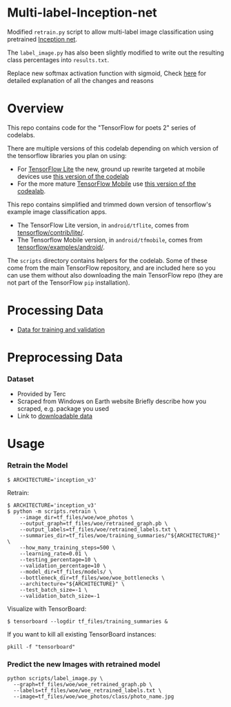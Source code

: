 # Multi-label-Inception-net
Modified `retrain.py` script to allow multi-label image classification using pretrained [Inception net](https://github.com/tensorflow/models/tree/master/inception).

The `label_image.py` has also been slightly modified to write out the resulting class percentages into `results.txt`. 

Replace new softmax activation function with sigmoid,
Check [here](https://medium.com/@bartyrad/multi-label-image-classification-with-inception-net-cbb2ee538e30) for detailed explanation of all the changes and reasons



# Overview

This repo contains code for the "TensorFlow for poets 2" series of codelabs.

There are multiple versions of this codelab depending on which version 
of the tensorflow libraries you plan on using:

* For [TensorFlow Lite](https://www.tensorflow.org/mobile/tflite/) the new, ground up rewrite targeted at mobile devices
  use [this version of the codelab](https://codelabs.developers.google.com/codelabs/tensorflow-for-poets-2-tflite) 
* For the more mature [TensorFlow Mobile](https://www.tensorflow.org/mobile/mobile_intro) use 
  [this version of the codealab](https://codelabs.developers.google.com/codelabs/tensorflow-for-poets-2).


This repo contains simplified and trimmed down version of tensorflow's example image classification apps.

* The TensorFlow Lite version, in `android/tflite`, comes from [tensorflow/contrib/lite/](https://github.com/tensorflow/tensorflow/tree/master/tensorflow/contrib/lite).
* The Tensorflow Mobile version, in `android/tfmobile`, comes from [tensorflow/examples/android/](https://github.com/tensorflow/tensorflow/tree/master/tensorflow/examples/android).

The `scripts` directory contains helpers for the codelab. Some of these come from the main TensorFlow repository, and are included here so you can use them without also downloading the main TensorFlow repo (they are not part of the TensorFlow `pip` installation).



# Processing Data

* [Data for training and validation](https://drive.google.com/open?id=1Iv2JrOl-8XocuUb0TUdN0V90T46qa5Mk)

# Preprocessing Data
### Dataset
* Provided by Terc
* Scraped from Windows on Earth website Briefly describe how you scraped, e.g. package you used
* Link to [downloadable data](https://drive.google.com/open?id=1Iv2JrOl-8XocuUb0TUdN0V90T46qa5Mk)

# Usage
### Retrain the Model
```shell
$ ARCHITECTURE='inception_v3'
```
Retrain:
```shell
$ ARCHITECTURE='inception_v3'
$ python -m scripts.retrain \
	--image_dir=tf_files/woe/woe_photos \
	--output_graph=tf_files/woe/retrained_graph.pb \
	--output_labels=tf_files/woe/retrained_labels.txt \
	--summaries_dir=tf_files/woe/training_summaries/"${ARCHITECTURE}" \
	--how_many_training_steps=500 \
	--learning_rate=0.01 \
	--testing_percentage=10 \
	--validation_percentage=10 \
	--model_dir=tf_files/models/ \
	--bottleneck_dir=tf_files/woe/woe_bottlenecks \
	--architecture="${ARCHITECTURE}" \
	--test_batch_size=-1 \
	--validation_batch_size=-1
```

Visualize with TensorBoard:
```shell
$ tensorboard --logdir tf_files/training_summaries &
```

If you want to kill all existing TensorBoard instances:
```shell
pkill -f "tensorboard"
```

### Predict the new Images with retrained model
```shell
python scripts/label_image.py \
  --graph=tf_files/woe/woe_retrained_graph.pb \
  --labels=tf_files/woe/woe_retrained_labels.txt \
  --image=tf_files/woe/woe_photos/class/photo_name.jpg

```
